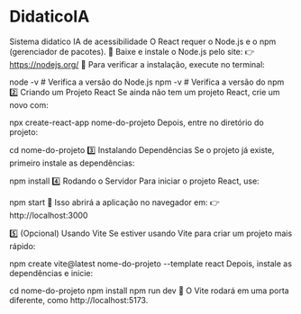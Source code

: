 # DidaticoIA
 Sistema didatico IA de acessibilidade
O React requer o Node.js e o npm (gerenciador de pacotes).
🔹 Baixe e instale o Node.js pelo site:
👉 https://nodejs.org/
🔹 Para verificar a instalação, execute no terminal:

node -v   # Verifica a versão do Node.js
npm -v    # Verifica a versão do npm
2️⃣ Criando um Projeto React
Se ainda não tem um projeto React, crie um novo com:



npx create-react-app nome-do-projeto
Depois, entre no diretório do projeto:



cd nome-do-projeto
3️⃣ Instalando Dependências
Se o projeto já existe, primeiro instale as dependências:

npm install
4️⃣ Rodando o Servidor
Para iniciar o projeto React, use:


npm start
🔹 Isso abrirá a aplicação no navegador em:
👉 http://localhost:3000

5️⃣ (Opcional) Usando Vite
Se estiver usando Vite para criar um projeto mais rápido:


npm create vite@latest nome-do-projeto --template react
Depois, instale as dependências e inicie:


cd nome-do-projeto
npm install
npm run dev
🔹 O Vite rodará em uma porta diferente, como http://localhost:5173.